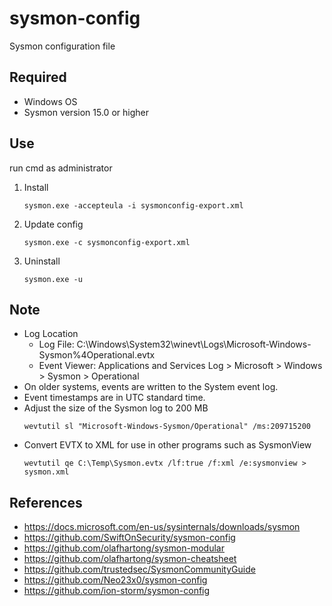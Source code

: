 # sysmon-config
Sysmon configuration file

## Required
* Windows OS
* Sysmon version 15.0 or higher

## Use
run cmd as administrator
1. Install 
    ```
    sysmon.exe -accepteula -i sysmonconfig-export.xml
    ```
1. Update config 
    ```
    sysmon.exe -c sysmonconfig-export.xml
    ```
1. Uninstall
    ```
    sysmon.exe -u
    ```

## Note 
* Log Location
  * Log File: C:\Windows\System32\winevt\Logs\Microsoft-Windows-Sysmon%4Operational.evtx
  * Event Viewer: Applications and Services Log > Microsoft > Windows > Sysmon > Operational
* On older systems, events are written to the System event log. 
* Event timestamps are in UTC standard time.
* Adjust the size of the Sysmon log to 200 MB
  ```
  wevtutil sl "Microsoft-Windows-Sysmon/Operational" /ms:209715200
  ```
* Convert EVTX to XML for use in other programs such as SysmonView
  ```
  wevtutil qe C:\Temp\Sysmon.evtx /lf:true /f:xml /e:sysmonview > sysmon.xml
  ```

## References
* https://docs.microsoft.com/en-us/sysinternals/downloads/sysmon
* https://github.com/SwiftOnSecurity/sysmon-config
* https://github.com/olafhartong/sysmon-modular
* https://github.com/olafhartong/sysmon-cheatsheet
* https://github.com/trustedsec/SysmonCommunityGuide
* https://github.com/Neo23x0/sysmon-config
* https://github.com/ion-storm/sysmon-config